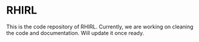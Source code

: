 # RHIRL

This is the code repository of RHIRL. Currently, we are working on cleaning the code and documentation.
Will update it once ready.
